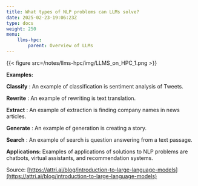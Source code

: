 ```yaml
---
title: What types of NLP problems can LLMs solve?
date: 2025-02-23-19:06:23Z
type: docs 
weight: 250
menu: 
    llms-hpc:
        parent: Overview of LLMs
---
```



{{< figure src=/notes/llms-hpc/img/LLMS_on_HPC_1.png >}}

__Examples:__

__Classify__ : An example of classification is sentiment analysis of Tweets. 

__Rewrite__ : An example of rewriting is text translation.

__Extract__ : An example of extraction is finding company names in news articles.

__Generate__ : An example of generation is creating a story.

__Search__ : An example of search is question answering from a text passage.

__Applications:__ Examples of applications of solutions to NLP problems are chatbots, virtual assistants, and recommendation systems.

Source: [https://attri.ai/blog/introduction-to-large-language-models](https://attri.ai/blog/introduction-to-large-language-models)


